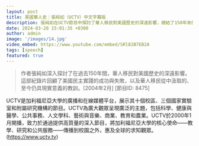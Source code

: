 ```yaml
---
layout: post
title: 美國華人史：張純如（UCTV）中文字幕版
description: 張純如在UCTV節目中探討了華人移民對美國歷史的深遠影響，總結了150年來的成功與教訓，對現今仍具深刻意義。
date: 2024-03-28 15:01:35 +0300
author: admin
image: '/images/14.jpg'
video_embed: https://www.youtube.com/embed/SRl82B7EB2A
tags: [speech]
featured: true
---
```


> 作者張純如深入探討了在過去150年間，華人移民對美國歷史的深遠影響。這部紀錄片回顧了美國民主實踐的成功與失敗，以及華人移民從中汲取的、至今仍具現實意義的教訓。[2004年2月] [節目ID: 8475]

UCTV是加利福尼亞大學的廣播和在線媒體平台，展示其十個校區、三個國家實驗室和附屬研究機構的節目。UCTV為廣大觀眾呈現廣泛的主題，包括科學、健康與醫學、公共事務、人文學科、藝術與音樂、商業、教育和農業。UCTV於2000年1月開播，致力於通過提供高質量的深入節目，將加利福尼亞大學的核心使命——教學、研究和公共服務——傳播到校園之外，惠及全球的求知觀眾。
(https://www.uctv.tv)

